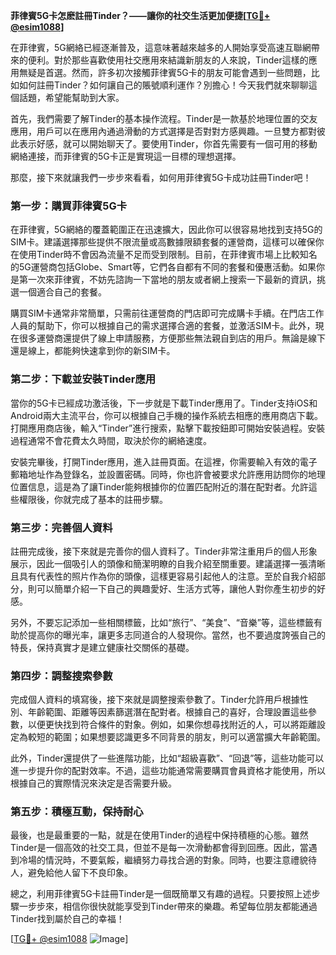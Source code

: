 **菲律賓5G卡怎麽註冊Tinder？——讓你的社交生活更加便捷[[TG💪+ @esim1088](https://t.me/s/esim1088)]**

在菲律賓，5G網絡已經逐漸普及，這意味著越來越多的人開始享受高速互聯網帶來的便利。對於那些喜歡使用社交應用來結識新朋友的人來說，Tinder這樣的應用無疑是首選。然而，許多初次接觸菲律賓5G卡的朋友可能會遇到一些問題，比如如何註冊Tinder？如何讓自己的賬號順利運作？別擔心！今天我們就來聊聊這個話題，希望能幫助到大家。

首先，我們需要了解Tinder的基本操作流程。Tinder是一款基於地理位置的交友應用，用戶可以在應用內通過滑動的方式選擇是否對對方感興趣。一旦雙方都對彼此表示好感，就可以開始聊天了。要使用Tinder，你首先需要有一個可用的移動網絡連接，而菲律賓的5G卡正是實現這一目標的理想選擇。

那麼，接下來就讓我們一步步來看看，如何用菲律賓5G卡成功註冊Tinder吧！

### 第一步：購買菲律賓5G卡

在菲律賓，5G網絡的覆蓋範圍正在迅速擴大，因此你可以很容易地找到支持5G的SIM卡。建議選擇那些提供不限流量或高數據限額套餐的運營商，這樣可以確保你在使用Tinder時不會因為流量不足而受到限制。目前，在菲律賓市場上比較知名的5G運營商包括Globe、Smart等，它們各自都有不同的套餐和優惠活動。如果你是第一次來菲律賓，不妨先諮詢一下當地的朋友或者網上搜索一下最新的資訊，挑選一個適合自己的套餐。

購買SIM卡通常非常簡單，只需前往運營商的門店即可完成購卡手續。在門店工作人員的幫助下，你可以根據自己的需求選擇合適的套餐，並激活SIM卡。此外，現在很多運營商還提供了線上申請服務，方便那些無法親自到店的用戶。無論是線下還是線上，都能夠快速拿到你的新SIM卡。

### 第二步：下載並安裝Tinder應用

當你的5G卡已經成功激活後，下一步就是下載Tinder應用了。Tinder支持iOS和Android兩大主流平台，你可以根據自己手機的操作系統去相應的應用商店下載。打開應用商店後，輸入“Tinder”進行搜索，點擊下載按鈕即可開始安裝過程。安裝過程通常不會花費太久時間，取決於你的網絡速度。

安裝完畢後，打開Tinder應用，進入註冊頁面。在這裡，你需要輸入有效的電子郵箱地址作為登錄名，並設置密碼。同時，你也許會被要求允許應用訪問你的地理位置信息，這是為了讓Tinder能夠根據你的位置匹配附近的潛在配對者。允許這些權限後，你就完成了基本的註冊步驟。

### 第三步：完善個人資料

註冊完成後，接下來就是完善你的個人資料了。Tinder非常注重用戶的個人形象展示，因此一個吸引人的頭像和簡潔明瞭的自我介紹至關重要。建議選擇一張清晰且具有代表性的照片作為你的頭像，這樣更容易引起他人的注意。至於自我介紹部分，則可以簡單介紹一下自己的興趣愛好、生活方式等，讓他人對你產生初步的好感。

另外，不要忘記添加一些相關標籤，比如“旅行”、“美食”、“音樂”等，這些標籤有助於提高你的曝光率，讓更多志同道合的人發現你。當然，也不要過度誇張自己的特長，保持真實才是建立健康社交關係的基礎。

### 第四步：調整搜索參數

完成個人資料的填寫後，接下來就是調整搜索參數了。Tinder允許用戶根據性別、年齡範圍、距離等因素篩選潛在配對者。根據自己的喜好，合理設置這些參數，以便更快找到符合條件的對象。例如，如果你想尋找附近的人，可以將距離設定為較短的範圍；如果想要認識更多不同背景的朋友，則可以適當擴大年齡範圍。

此外，Tinder還提供了一些進階功能，比如“超級喜歡”、“回退”等，這些功能可以進一步提升你的配對效率。不過，這些功能通常需要購買會員資格才能使用，所以根據自己的實際情況來決定是否需要升級。

### 第五步：積極互動，保持耐心

最後，也是最重要的一點，就是在使用Tinder的過程中保持積極的心態。雖然Tinder是一個高效的社交工具，但並不是每一次滑動都會得到回應。因此，當遇到冷場的情況時，不要氣餒，繼續努力尋找合適的對象。同時，也要注意禮貌待人，避免給他人留下不良印象。

總之，利用菲律賓5G卡註冊Tinder是一個既簡單又有趣的過程。只要按照上述步驟一步步來，相信你很快就能享受到Tinder帶來的樂趣。希望每位朋友都能通過Tinder找到屬於自己的幸福！

[[TG💪+ @esim1088](https://t.me/s/esim1088) ![Image](https://i.postimg.cc/4NQfJmqS/Snipaste-2025-05-13-00-14-12.png)]